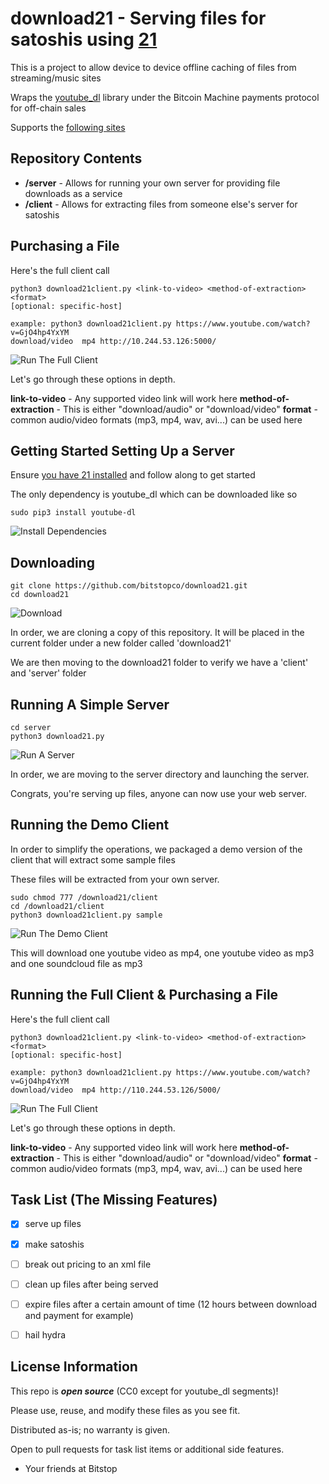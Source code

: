 download21 - Serving files for satoshis using [21](https://21.co/)
===========================================================

This is a project to allow device to device offline caching of files from
streaming/music sites

Wraps the [youtube_dl](https://github.com/rg3/youtube-dl) library under the
Bitcoin Machine payments protocol for off-chain sales

Supports the [following sites](https://github.com/rg3/youtube-dl/tree/master/youtube_dl/extractor)


Repository Contents
-------------------
* **/server** - Allows for running your own server for providing file downloads
  as a service
* **/client** - Allows for extracting files from someone else's server for
  satoshis

Purchasing a File
-----------------------

Here's the full client call

```
python3 download21client.py <link-to-video> <method-of-extraction> <format>
[optional: specific-host]

example: python3 download21client.py https://www.youtube.com/watch?v=GjO4hp4YxYM
download/video  mp4 http://10.244.53.126:5000/
```

![Run The Full Client](http://i.imgur.com/67yoYRI.png) 

Let's go through these options in depth.

**link-to-video** - Any supported video link will work here
**method-of-extraction** - This is either "download/audio" or "download/video"
**format** - common audio/video formats (mp3, mp4, wav, avi...) can be used here


Getting Started Setting Up a Server
---------------

Ensure [you have 21 installed](https://21.co/signup) and follow along to get
started

The only dependency is youtube_dl which can be downloaded like so

```
sudo pip3 install youtube-dl
```

![Install Dependencies](http://i.imgur.com/bhA3aAv.png) 


Downloading
-----------

```
git clone https://github.com/bitstopco/download21.git
cd download21
```

![Download](http://i.imgur.com/PFx83ZY.png) 

In order, we are cloning a copy of this repository. It will be placed in the
current folder under a new folder called 'download21'

We are then moving to the download21 folder to verify we have a 'client' and
'server' folder


Running A Simple Server
-----------------------

```
cd server
python3 download21.py
```
![Run A Server](http://i.imgur.com/KA6mu64.png) 

In order, we are moving to the server directory and launching the server.

Congrats, you're serving up files, anyone can now use your web server.

Running the Demo Client
-----------------------

In order to simplify the operations, we packaged a demo version of the client
that will extract some sample files

These files will be extracted from your own server.

```
sudo chmod 777 /download21/client
cd /download21/client
python3 download21client.py sample
```
![Run The Demo Client](http://i.imgur.com/NFPU008.png) 

This will download one youtube video as mp4, one youtube video as mp3 and one
soundcloud file as mp3

Running the Full Client & Purchasing a File
-----------------------

Here's the full client call

```
python3 download21client.py <link-to-video> <method-of-extraction> <format>
[optional: specific-host]

example: python3 download21client.py https://www.youtube.com/watch?v=GjO4hp4YxYM
download/video  mp4 http://110.244.53.126/5000/
```

![Run The Full Client](http://i.imgur.com/67yoYRI.png) 

Let's go through these options in depth.

**link-to-video** - Any supported video link will work here
**method-of-extraction** - This is either "download/audio" or "download/video"
**format** - common audio/video formats (mp3, mp4, wav, avi...) can be used here


Task List (The Missing Features)
--------------------------------
- [x] serve up files
- [x] make satoshis
- [ ] break out pricing to an xml file
- [ ] clean up files after being served
- [ ] expire files after a certain amount of time (12 hours between download and payment for example)
- [ ] hail hydra


License Information
-------------------
This repo is _**open source**_ (CC0 except for youtube_dl segments)! 

Please use, reuse, and modify these files as you see fit.

Distributed as-is; no warranty is given.

Open to pull requests for task list items or additional side features.

- Your friends at Bitstop
